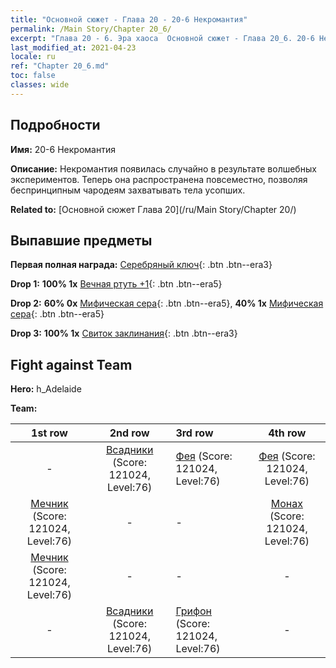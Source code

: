 ```yaml
---
title: "Основной сюжет - Глава 20 - 20-6 Некромантия"
permalink: /Main Story/Chapter 20_6/
excerpt: "Глава 20 - 6. Эра хаоса  Основной сюжет - Глава 20_6. 20-6 Некромантия"
last_modified_at: 2021-04-23
locale: ru
ref: "Chapter 20_6.md"
toc: false
classes: wide
---
```


## Подробности

 **Имя:** 20-6 Некромантия

 **Описание:** Некромантия появилась случайно в результате волшебных экспериментов. Теперь она распространена повсеместно, позволяя беспринципным чародеям захватывать тела усопших.

 **Related to:** [Основной сюжет Глава 20](/ru/Main Story/Chapter 20/)

## Выпавшие предметы

 **Первая полная награда:** [Серебряный ключ](/ItemsRU/con_693/){: .btn .btn--era3}

 **Drop 1:** **100% 1x** [Вечная ртуть +1](/ItemsRU/mat_70/){: .btn .btn--era5}

 **Drop 2:** **60% 0x** [Мифическая сера](/ItemsRU/mat_64/){: .btn .btn--era5}, **40% 1x** [Мифическая сера](/ItemsRU/mat_64/){: .btn .btn--era5}

 **Drop 3:** **100% 1x** [Свиток заклинания](/ItemsRU/con_694/){: .btn .btn--era3}


## Fight against Team
 **Hero:** h_Adelaide

 **Team:**


  | 1st row | 2nd row | 3rd row | 4th row |
  |:----:|:----:|:----|:----:|
  | - | [Всадники](/ru/units/Cavalier/) (Score: 121024, Level:76)  | [Фея](/ru/units/Sprite/) (Score: 121024, Level:76)  | [Фея](/ru/units/Sprite/) (Score: 121024, Level:76)  |
  | [Мечник](/ru/units/Swordsman/) (Score: 121024, Level:76)  | - | - | [Монах](/ru/units/Monk/) (Score: 121024, Level:76)  |
  | [Мечник](/ru/units/Swordsman/) (Score: 121024, Level:76)  | - | - | - |
  | - | [Всадники](/ru/units/Cavalier/) (Score: 121024, Level:76)  | [Грифон](/ru/units/Griffin/) (Score: 121024, Level:76)  | - |


